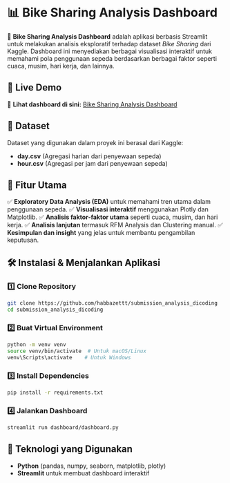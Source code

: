 # 📊 Bike Sharing Analysis Dashboard

🚴 **Bike Sharing Analysis Dashboard** adalah aplikasi berbasis Streamlit untuk melakukan analisis eksploratif terhadap dataset *Bike Sharing* dari Kaggle. Dashboard ini menyediakan berbagai visualisasi interaktif untuk memahami pola penggunaan sepeda berdasarkan berbagai faktor seperti cuaca, musim, hari kerja, dan lainnya.

## 🔗 Live Demo

🎯 **Lihat dashboard di sini:** [Bike Sharing Analysis Dashboard](https://submissionanalysisdicoding-buegwara5actjikcjjseck.streamlit.app/)

## 📂 Dataset

Dataset yang digunakan dalam proyek ini berasal dari Kaggle:

- **day.csv** (Agregasi harian dari penyewaan sepeda)
- **hour.csv** (Agregasi per jam dari penyewaan sepeda)

## 🎯 Fitur Utama

✅ **Exploratory Data Analysis (EDA)** untuk memahami tren utama dalam penggunaan sepeda.
✅ **Visualisasi interaktif** menggunakan Plotly dan Matplotlib.
✅ **Analisis faktor-faktor utama** seperti cuaca, musim, dan hari kerja.
✅ **Analisis lanjutan** termasuk RFM Analysis dan Clustering manual.
✅ **Kesimpulan dan insight** yang jelas untuk membantu pengambilan keputusan.

## 🛠️ Instalasi & Menjalankan Aplikasi

### **1️⃣ Clone Repository**

```bash
git clone https://github.com/habbazettt/submission_analysis_dicoding
cd submission_analysis_dicoding
```

### **2️⃣ Buat Virtual Environment**

```bash
python -m venv venv
source venv/bin/activate  # Untuk macOS/Linux
venv\Scripts\activate    # Untuk Windows
```

### **3️⃣ Install Dependencies**

```bash
pip install -r requirements.txt
```

### **4️⃣ Jalankan Dashboard**

```bash
streamlit run dashboard/dashboard.py
```

## 📌 Teknologi yang Digunakan

- **Python** (pandas, numpy, seaborn, matplotlib, plotly)
- **Streamlit** untuk membuat dashboard interaktif
